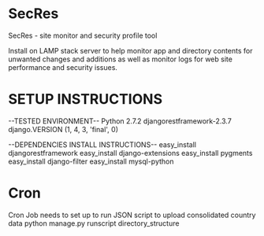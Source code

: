 SecRes
=====

SecRes - site monitor and security profile tool

Install on LAMP stack server to help monitor app and directory contents for
unwanted changes and additions as well as monitor logs for web site performance 
and security issues. 

SETUP INSTRUCTIONS
==================
--TESTED ENVIRONMENT--
Python 2.7.2
djangorestframework-2.3.7
django.VERSION (1, 4, 3, 'final', 0)

--DEPENDENCIES INSTALL INSTRUCTIONS--
easy_install djangorestframework
easy_install django-extensions
easy_install pygments
easy_install django-filter
easy_install mysql-python

Cron
====
Cron Job needs to set up to run JSON script to upload consolidated country data
python manage.py runscript directory_structure